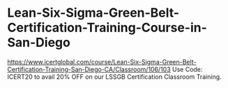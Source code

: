 # Lean-Six-Sigma-Green-Belt-Certification-Training-Course-in-San-Diego
https://www.icertglobal.com/course/Lean-Six-Sigma-Green-Belt-Certification-Training-San-Diego-CA/Classroom/106/103       Use Code: ICERT20 to avail 20% OFF on our LSSGB Certification Classroom Training. 
